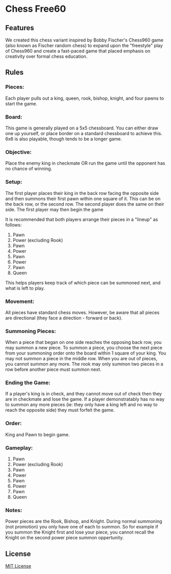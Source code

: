 # Chess Free60

## Features

We created this chess variant inspired by Bobby Fischer's Chess960 game (also known as Fischer random chess) to expand upon the "freestyle" play of Chess960 and create a fast-paced game that placed emphasis on creativity over formal chess education.

## Rules

### Pieces:
Each player pulls out a king, queen, rook, bishop, knight, and four pawns to start the game.

### Board:
This game is generally played on a 5x5 chessboard. You can either draw one up yourself, or place border on a standard chessboard to achieve this. 6x6 is also playable, though tends to be a longer game.

### Objective:
Place the enemy king in checkmate OR run the game until the opponent has no chance of winning.

### Setup:
The first player places their king in the back row facing the opposite side and then summons their first pawn within one square of it. This can be on the back row, or the second row. 
The second player does the same on their side. The first player may then begin the game

It is recommended that both players arrange their pieces in a "lineup" as follows:

1. Pawn
2. Power (excluding Rook)
3. Pawn
4. Power
5. Pawn
6. Power
7. Pawn
8. Queen


This helps players keep track of which piece can be summoned next, and what is left to play.

### Movement:
All pieces have standard chess moves. However, be aware that all pieces are directional (they face a direction - forward or back).

### Summoning Pieces:
When a piece that began on one side reaches the opposing back row, you may summon a new piece.
To summon a piece, you choose the next piece from your summoning order onto the board within 1 square of your king.
You may not summon a piece in the middle row.
When you are out of pieces, you cannot summon any more.
The rook may only summon two pieces in a row before another piece must summon next.

### Ending the Game:
If a player's king is in check, and they cannot move out of check then they are in checkmate and lose the game.
If a player demonstratably has no way to summon any more pieces (ie: they only have a king left and no way to reach the opposite side) they must forfeit the game.

### Order:
King and Pawn to begin game.

### Gameplay:
1. Pawn
2. Power (excluding Rook)
3. Pawn
4. Power
5. Pawn
6. Power
7. Pawn
8. Queen

### Notes:
Power pieces are the Rook, Bishop, and Knight. During normal summoning (not promotion) you only have one of each to summon. So for example if you summon the Knight first and lose your piece, you cannot recall the Knight on the second power piece summon oppertunity.

## License
[MIT License](LICENSE.md)
